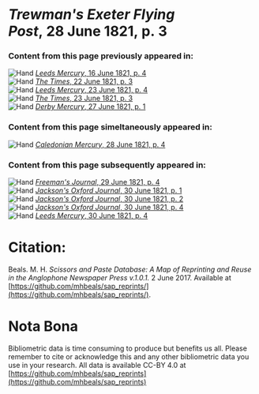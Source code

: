 # *Trewman's Exeter Flying Post*, 28 June 1821, p. 3  
  
### Content from this page previously appeared in:  
![Hand](http://scissorsandpaste.net/wp-content/uploads/2017/06/smallhandpointer.png) [*Leeds Mercury*, 16 June 1821, p. 4](https://mhbeals.github.io/sap_html/Leeds-Mercury/Leeds-Mercury-16-June-1821-p-4)  
![Hand](http://scissorsandpaste.net/wp-content/uploads/2017/06/smallhandpointer.png) [*The Times*, 22 June 1821, p. 3](https://mhbeals.github.io/sap_html/The-Times/The-Times-22-June-1821-p-3)  
![Hand](http://scissorsandpaste.net/wp-content/uploads/2017/06/smallhandpointer.png) [*Leeds Mercury*, 23 June 1821, p. 4](https://mhbeals.github.io/sap_html/Leeds-Mercury/Leeds-Mercury-23-June-1821-p-4)  
![Hand](http://scissorsandpaste.net/wp-content/uploads/2017/06/smallhandpointer.png) [*The Times*, 23 June 1821, p. 3](https://mhbeals.github.io/sap_html/The-Times/The-Times-23-June-1821-p-3)  
![Hand](http://scissorsandpaste.net/wp-content/uploads/2017/06/smallhandpointer.png) [*Derby Mercury*, 27 June 1821, p. 1](https://mhbeals.github.io/sap_html/Derby-Mercury/Derby-Mercury-27-June-1821-p-1)  
  
### Content from this page simeltaneously appeared in:  
![Hand](http://scissorsandpaste.net/wp-content/uploads/2017/06/smallhandpointer.png) [*Caledonian Mercury*, 28 June 1821, p. 4](https://mhbeals.github.io/sap_html/Caledonian-Mercury/Caledonian-Mercury-28-June-1821-p-4)  
  
### Content from this page subsequently appeared in:  
![Hand](http://scissorsandpaste.net/wp-content/uploads/2017/06/smallhandpointer.png) [*Freeman's Journal*, 29 June 1821, p. 4](https://mhbeals.github.io/sap_html/Freeman's-Journal/Freeman's-Journal-29-June-1821-p-4)  
![Hand](http://scissorsandpaste.net/wp-content/uploads/2017/06/smallhandpointer.png) [*Jackson's Oxford Journal*, 30 June 1821, p. 1](https://mhbeals.github.io/sap_html/Jackson's-Oxford-Journal/Jackson's-Oxford-Journal-30-June-1821-p-1)  
![Hand](http://scissorsandpaste.net/wp-content/uploads/2017/06/smallhandpointer.png) [*Jackson's Oxford Journal*, 30 June 1821, p. 2](https://mhbeals.github.io/sap_html/Jackson's-Oxford-Journal/Jackson's-Oxford-Journal-30-June-1821-p-2)  
![Hand](http://scissorsandpaste.net/wp-content/uploads/2017/06/smallhandpointer.png) [*Jackson's Oxford Journal*, 30 June 1821, p. 4](https://mhbeals.github.io/sap_html/Jackson's-Oxford-Journal/Jackson's-Oxford-Journal-30-June-1821-p-4)  
![Hand](http://scissorsandpaste.net/wp-content/uploads/2017/06/smallhandpointer.png) [*Leeds Mercury*, 30 June 1821, p. 4](https://mhbeals.github.io/sap_html/Leeds-Mercury/Leeds-Mercury-30-June-1821-p-4)  


# Citation: 

Beals. M. H. *Scissors and Paste Database: A Map of Reprinting and Reuse in the Anglophone Newspaper Press v.1.0.1.* 2 June 2017. Available at [https://github.com/mhbeals/sap_reprints/](https://github.com/mhbeals/sap_reprints/). 

# Nota Bona

Bibliometric data is time consuming to produce but benefits us all. Please remember to cite or acknowledge this and any other bibliometric data you use in your research. All data is available CC-BY 4.0 at [https://github.com/mhbeals/sap_reprints](https://github.com/mhbeals/sap_reprints)